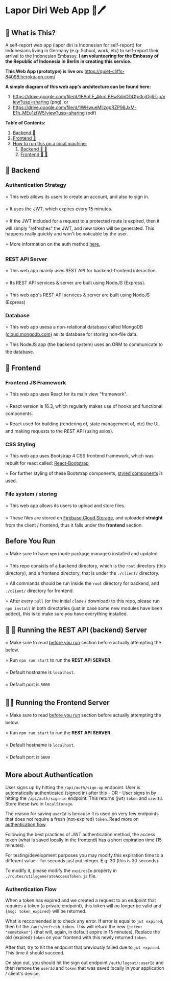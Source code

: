 # Lapor Diri Web App 📘🖊️

## 🤔 What is This?

A self-report web app (lapor diri is Indonesian for self-report) for Indonesians living in Germany (e.g: School, work, etc) to self-report their arrival to the Indonesian Embassy. **I am volunteering for the Embassy of the Republic of Indonesia in Berlin in creating this service.**

**This Web App (prototype) is live on:** https://quiet-cliffs-84098.herokuapp.com/

**A simple diagram of this web app's architecture can be found here:**

1. https://drive.google.com/file/d/1EAoLE_4ikoLBEwSdnODOtp0ojOjjRTjp/view?usp=sharing (png), or
2. https://drive.google.com/file/d/1WHwueMlizgpRZP98JxM-E1h_MEu1zfW5/view?usp=sharing (pdf)

**Table of Contents:**

1. <a href="#backend">Backend 📡 </a>
2. <a href="#frontend">Frontend 📱 </a>
3. <a href="#run">How to run this on a local machine: </a>
   1. <a href="#run-api">Backend 🏡 📡</a>
   2. <a href="#run-frontend">Frontend 🏡 📱</a>

<span id="backend"></span>

## 📡 Backend

### Authentication Strategy

⭐ This web allows its users to create an account, and also to sign in.

⭐ It uses the JWT, which expires every 15 minutes.

⭐ If the JWT included for a request to a protected route is expired, then it will simply "refreshes" the JWT, and new token will be generated. This happens really quickly and won't be noticable by the user.

⭐ More information on the auth method <a href="#authMethod">here.</a>

### REST API Server

⭐ This web app mainly uses REST API for backend-frontend interaction.

⭐ Its REST API services & server are built using NodeJS (Express).

⭐ This web app's REST API services & server are built using NodeJS (Express)

### Database

⭐ This web app usesa a non-relational database called MongoDB (<a href="https://cloud.mongodb.com" target="_blank">cloud.mongodb.com</a>) as its database for storing non-file data.

⭐ This NodeJS app (the backend system) uses an ORM to communicate to the database.

## 📱 Frontend

### Frontend JS Framework

⭐ This web app uses React for its main view "framework".

⭐ React version is 16.3, which regularly makes use of hooks and functional components.

⭐ React used for building (rendering of, state management of, etc) the UI, and making requests to the REST API (using axios).

### CSS Styling

⭐ This web app uses Bootstrap 4 CSS frontend framework, which was rebuilt for react called: <a href="https://react-bootstrap.github.io/" target="blank">React-Bootstrap</a>

⭐ For further styling of these Bootstrap components, <a href="https://styled-components.com/" target="_blank">styled components</a> is used.

### File system / storing

⭐ This web app allows its users to upload and store files.

⭐ These files are stored on <a href="https://firebase.google.com/docs/storage" target="_blank">Firebase Cloud Storage</a>, and uploaded **straight** from the client / frontend, thus it falls under the **frontend** section.

<span id="run"></span>

## Before You Run

⭐ Make sure to have `npm` (node package manager) installed and updated.

⭐ This repo consists of a backend directory, which is the `root` directory (this directory), and a frontend directory, that is under the `./client/` directory.

⭐ All commands should be run inside the `root` directory for backend, and `./client/` directory for frontend.

⭐ After every `pull` (or the initial `clone` / download) to this repo, please run `npm install` in both directories (just in case some new modules have been added), this is to make sure you have everything installed.

<span id="run-api"></span>

## 🚀 📡 Running the REST API (backend) Server

⭐ Make sure to read <a href="run">before you run</a> section before actually attempting the below.

⭐ Run `npm run start` to run the **REST API SERVER**.

⭐ Default hostname is `localhost`.

⭐ Default port is `5000`

<span id="run-frontend"></span>

## 🚀📱 Running the Frontend Server

⭐ Make sure to read <a href="run">before you run</a> section before actually attempting the below.

⭐ Run `npm run start` to run the **REST API SERVER**.

⭐ Default hostname is `localhost`.

⭐ Default port is `5000`

<span id="authMethod"></span>

## More about Authentication

User signs up by hitting the `/api/auth/sign-up` endpoint. User is automatically authenticated (signed in) after this - OR - User signs in by hitting the `/api/auth/sign-in` endpoint. This returns (jwt) `token` and `userId`. Store these two in `localStorage`.

The reason for saving `userId` is because it is used on very few endpoints that does not require a fresh (not-expired) `token`. Read more on <a href="#authFlow">authentication flow</a>.

Following the best practices of JWT authentication method, the access token (what is saved locally in the frontend) has a short expiration time (15 minutes).

For testing/development purposes you may modify this expiration time to a different value - for seconds just put integer. E.g: 30 (this is 30 seconds).

To modify it, please modify the `expiresIn` property in `./routes/utilsgenerateAccessToken.js` file.

### <span id="authFlow">Authentication Flow</span>

When a token has expired and we created a request to an endpoint that requires a token (a private endpoint), this token will no longer be valid and `{msg: token_expired}` will be returned.

What is reccomended is to check any error. If error is equal to `jwt expired`, then hit the `/auth/refresh_token`. This will return the new `{token: "sometoken"}` (that will, again, in default expire in 15 minutes). Replace the old (expired) `token` on your frontend with this newly returned `token`.

After that, try to hit the endpoint that previously failed due to `jwt expired`. This time it should succeed.

On sign out, you should hit the sign out endpoint `/auth/logout/:userId` and then remove the `userId` and `token` that was saved locally in your application / client's device.
